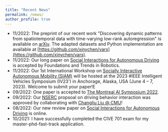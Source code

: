 ```yaml
---
title: "Recent News"
permalink: /news/
author_profile: true
---
```


* 11/2022:  The preprint of our recent work "Discovering dynamic patterns from spatiotemporal data with time-varying
  low-rank autoregression" is available on [arXiv](https://arxiv.org/abs/2211.15482). The adapted datasets and Python
  implementation are available at [https://github.com/xinychen/vars](https://github.com/xinychen/vars).
* 11/2022: Our long paper
  on [Social Interactions for Autonomous Driving](https://www.nowpublishers.com/article/Details/ROB-078) is accepted by
  Foundations and Trends in Robotics.
* 11/2022: Our 1st International Workshop
  on [Socially Interactive Autonomous Mobility (SIAM)](https://interactive-driving.github.io/) will be hosted at the
  2023 #IEEE Intelligent Vehicles Symposium (IV23') in Anchorage, Alaska, USA (June 4 – 7, 2023). Welcome to submit your
  paper!E
* 09/2022: One paper is accepted to [The Montreal AI Symposium 2022](http://montrealaisymposium.com/).
* 09/2022: Our [NSERC](https://www.nserc-crsng.gc.ca/innovate-innover/alliance-alliance/index_eng.asp) propsoal on
  driving behavior interaction was approved by collaborating with [Changliu Liu @ CMU](http://icontrol.ri.cmu.edu/)!
* 08/2022: Our new review paper on [Social Interactions for Autonomous Driving](https://arxiv.org/abs/2208.07541) is
  online.
* 10/2021: I have successfully completed the CIVE 701 exam for my master-phd-fast-track application.